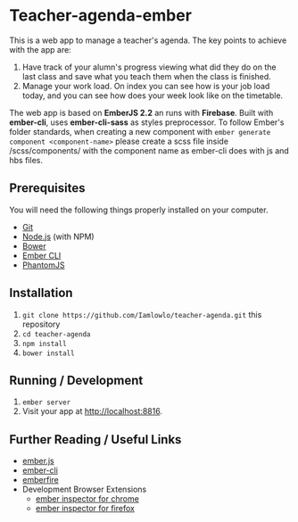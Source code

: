 # Teacher-agenda-ember

This is a web app to manage a teacher's agenda.
The key points to achieve with the app are:

1. Have track of your alumn's progress viewing what did they do on the last class and save what you teach them when the class is finished.
2. Manage your work load. On index you can see how is your job load today, and you can see how does your week look like on the timetable.

The web app is based on **EmberJS 2.2** an runs with **Firebase**. Built with **ember-cli**, uses **ember-cli-sass** as styles preprocessor. To follow Ember's folder standards, when creating a new component with `ember generate component <component-name>` please create a scss file inside /scss/components/ with the component name as ember-cli does with js and hbs files.

## Prerequisites 

You will need the following things properly installed on your computer.

* [Git](http://git-scm.com/)
* [Node.js](http://nodejs.org/) (with NPM)
* [Bower](http://bower.io/)
* [Ember CLI](http://www.ember-cli.com/)
* [PhantomJS](http://phantomjs.org/)

## Installation

1. `git clone https://github.com/Iamlowlo/teacher-agenda.git` this repository
2. `cd teacher-agenda`
3. `npm install`
4. `bower install`

## Running / Development

1. `ember server`
2. Visit your app at [http://localhost:8816](http://localhost:8816).

## Further Reading / Useful Links

* [ember.js](http://emberjs.com/)
* [ember-cli](http://www.ember-cli.com/)
* [emberfire](https://www.firebase.com/docs/web/libraries/ember/)
* Development Browser Extensions
  * [ember inspector for chrome](https://chrome.google.com/webstore/detail/ember-inspector/bmdblncegkenkacieihfhpjfppoconhi)
  * [ember inspector for firefox](https://addons.mozilla.org/en-US/firefox/addon/ember-inspector/)

